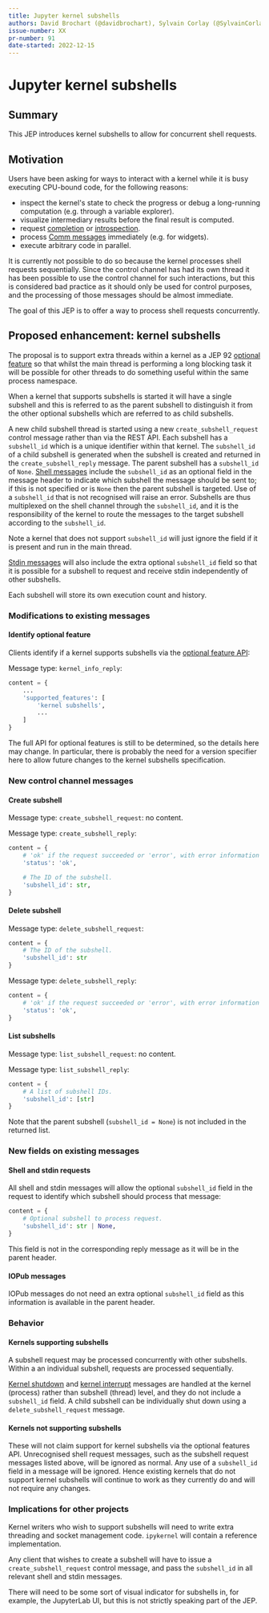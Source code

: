 ```yaml
---
title: Jupyter kernel subshells
authors: David Brochart (@davidbrochart), Sylvain Corlay (@SylvainCorlay), Johan Mabille (@JohanMabille), Ian Thomas (@ianthomas23)
issue-number: XX
pr-number: 91
date-started: 2022-12-15
---
```


# Jupyter kernel subshells

## Summary

This JEP introduces kernel subshells to allow for concurrent shell requests.

## Motivation

Users have been asking for ways to interact with a kernel while it is busy executing CPU-bound code,
for the following reasons:
- inspect the kernel's state to check the progress or debug a long-running computation (e.g.
  through a variable explorer).
- visualize intermediary results before the final result is computed.
- request [completion](https://jupyter-client.readthedocs.io/en/stable/messaging.html#completion) or
  [introspection](https://jupyter-client.readthedocs.io/en/stable/messaging.html#introspection).
- process
  [Comm messages](https://jupyter-client.readthedocs.io/en/stable/messaging.html#custom-messages)
  immediately (e.g. for widgets).
- execute arbitrary code in parallel.

It is currently not possible to do so because the kernel processes shell requests sequentially.
Since the control channel has had its own thread it has been possible to use the control channel
for such interactions, but this is considered bad practice as it should only be used for control
purposes, and the processing of those messages should be almost immediate.

The goal of this JEP is to offer a way to process shell requests concurrently.

## Proposed enhancement: kernel subshells

The proposal is to support extra threads within a kernel as a JEP 92
[optional feature](https://github.com/jupyter/enhancement-proposals/blob/master/92-jupyter-optional-features/jupyter-optional-features.md) so that whilst the main thread is performing a long blocking task it
will be possible for other threads to do something useful within the same process namespace.

When a kernel that supports subshells is started it will have a single subshell and this is referred
to as the parent subshell to distinguish it from the other optional subshells which are referred to
as child subshells.

A new child subshell thread is started using a new `create_subshell_request` control message rather
than via the REST API. Each subshell has a `subshell_id` which is a unique identifier within that
kernel. The `subshell_id` of a child subshell is generated when the subshell is created and
returned in the `create_subshell_reply` message. The parent subshell has a `subshell_id` of `None`.
[Shell messages](https://jupyter-client.readthedocs.io/en/stable/messaging.html#messages-on-the-shell-router-dealer-channel)
include the `subshell_id` as an optional field in the message header to indicate which subshell the
message should be sent to; if this is not specified or is `None` then the parent
subshell is targeted. Use of a `subshell_id` that is not recognised will raise an error.
Subshells are thus multiplexed on the shell channel through the `subshell_id`, and it is the
responsibility of the kernel to route the messages to the target subshell according to the
`subshell_id`.

Note a kernel that does not support `subshell_id` will just ignore the field if it is present and
run in the main thread.

[Stdin messages](https://jupyter-client.readthedocs.io/en/stable/messaging.html#messages-on-the-stdin-router-dealer-channel)
will also include the extra optional `subshell_id` field so that it is possible for a subshell to
request and receive stdin independently of other subshells.

Each subshell will store its own execution count and history.

### Modifications to existing messages

#### Identify optional feature

Clients identify if a kernel supports subshells via the
[optional feature API](https://github.com/jupyter/enhancement-proposals/blob/master/92-jupyter-optional-features/jupyter-optional-features.md):

Message type: `kernel_info_reply`:

```py
content = {
    ...
    'supported_features': [
        'kernel subshells',
        ...
    ]
}
```

The full API for optional features is still to be determined, so the details here may change.
In particular, there is probably the need for a version specifier here to allow future changes to
the kernel subshells specification.

### New control channel messages

#### Create subshell

Message type: `create_subshell_request`: no content.

Message type: `create_subshell_reply`:

```py
content = {
    # 'ok' if the request succeeded or 'error', with error information as in all other replies.
    'status': 'ok',

    # The ID of the subshell.
    'subshell_id': str,
}
```

#### Delete subshell

Message type: `delete_subshell_request`:

```py
content = {
    # The ID of the subshell.
    'subshell_id': str
}
```

Message type: `delete_subshell_reply`:

```py
content = {
    # 'ok' if the request succeeded or 'error', with error information as in all other replies.
    'status': 'ok',
}
```

#### List subshells

Message type: `list_subshell_request`: no content.

Message type: `list_subshell_reply`:

```py
content = {
    # A list of subshell IDs.
    'subshell_id': [str]
}
```

Note that the parent subshell (`subshell_id = None`) is not included in the returned list.

### New fields on existing messages

#### Shell and stdin requests

All shell and stdin messages will allow the optional `subshell_id` field in the request to identify
which subshell should process that message:

```py
content = {
    # Optional subshell to process request.
    'subshell_id': str | None,
}
```

This field is not in the corresponding reply message as it will be in the parent header.

#### IOPub messages

IOPub messages do not need an extra optional `subshell_id` field as this information is available
in the parent header.

### Behavior

#### Kernels supporting subshells

A subshell request may be processed concurrently with other subshells. Within a an individual
subshell, requests are processed sequentially.

[Kernel shutdown](https://jupyter-client.readthedocs.io/en/stable/messaging.html#kernel-shutdown)
and [kernel interrupt](https://jupyter-client.readthedocs.io/en/stable/messaging.html#kernel-interrupt)
messages are handled at the kernel (process) rather than subshell (thread) level, and they do not
include a `subshell_id` field. A child subshell can be individually shut down using a
`delete_subshell_request` message.

#### Kernels not supporting subshells

These will not claim support for kernel subshells via the optional features API. Unrecognised shell
request messages, such as the subshell request messages listed above, will be ignored as normal.
Any use of a `subshell_id` field in a message will be ignored. Hence existing kernels that do not
support kernel subshells will continue to work as they currently do and will not require any
changes.

### Implications for other projects

Kernel writers who wish to support subshells will need to write extra threading and socket
management code. `ipykernel` will contain a reference implementation.

Any client that wishes to create a subshell will have to issue a `create_subshell_request` control
message, and pass the `subshell_id` in all relevant shell and stdin messages.

There will need to be some sort of visual indicator for subshells in, for example, the JupyterLab
UI, but this is not strictly speaking part of the JEP.
